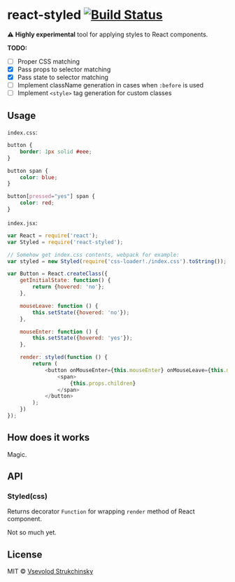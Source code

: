 # react-styled [![Build Status](https://travis-ci.org/floatdrop/react-styled.svg?branch=master)](https://travis-ci.org/floatdrop/react-styled)

:warning: __Highly experimental__ tool for applying styles to React components.

__TODO:__

 * [ ] Proper CSS matching
 * [x] Pass props to selector matching
 * [x] Pass state to selector matching
 * [ ] Implement className generation in cases when `:before` is used
 * [ ] Implement `<style>` tag generation for custom classes

## Usage

`index.css`:

```css
button {
	border: 1px solid #eee;
}

button span {
	color: blue;
}

button[pressed="yes"] span {
	color: red;
}
```

`index.jsx`:

```js
var React = require('react');
var Styled = require('react-styled');

// Somehow get index.css contents, webpack for example:
var styled = new Styled(require('css-loader!./index.css').toString());

var Button = React.createClass({
	getInitialState: function() {
		return {hovered: 'no'};
	},

	mouseLeave: function () {
		this.setState({hovered: 'no'});
	},

	mouseEnter: function () {
		this.setState({hovered: 'yes'});
	},

	render: styled(function () {
		return (
			<button onMouseEnter={this.mouseEnter} onMouseLeave={this.mouseLeave}>
				<span>
					{this.props.children}
				</span>
			</button>
		);
	})
});
```

## How does it works

Magic.

## API

### Styled(css)

Returns decorator `Function` for wrapping `render` method of React component.

Not so much yet.

## License

MIT © [Vsevolod Strukchinsky](floatdrop@gmail.com)
